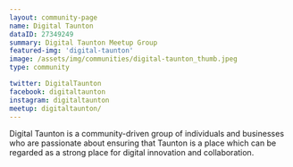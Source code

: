 ```yaml
---
layout: community-page
name: Digital Taunton
dataID: 27349249
summary: Digital Taunton Meetup Group
featured-img: 'digital-taunton'
image: /assets/img/communities/digital-taunton_thumb.jpeg
type: community

twitter: DigitalTaunton
facebook: digitaltaunton
instagram: digitaltaunton
meetup: digitaltaunton/
---
```

Digital Taunton is a community-driven group of individuals and businesses
who are passionate about ensuring that Taunton is a place which can be regarded
as a strong place for digital innovation and collaboration.
